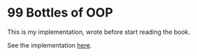 # 99 Bottles of OOP

This is my implementation, wrote before start reading the book.

See the implementation [here](lib/bottles.rb).
